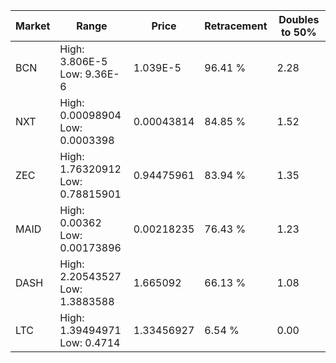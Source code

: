 | Market | Range | Price| Retracement | Doubles to 50% |
| --- | --- | --- | --- | --- |
| BCN | High: 3.806E-5<br />Low: 9.36E-6 | 1.039E-5 | 96.41 % | 2.28 |
| NXT | High: 0.00098904<br />Low: 0.0003398 | 0.00043814 | 84.85 % | 1.52 |
| ZEC | High: 1.76320912<br />Low: 0.78815901 | 0.94475961 | 83.94 % | 1.35 |
| MAID | High: 0.00362<br />Low: 0.00173896 | 0.00218235 | 76.43 % | 1.23 |
| DASH | High: 2.20543527<br />Low: 1.3883588 | 1.665092 | 66.13 % | 1.08 |
| LTC | High: 1.39494971<br />Low: 0.4714 | 1.33456927 | 6.54 % | 0.00 |
